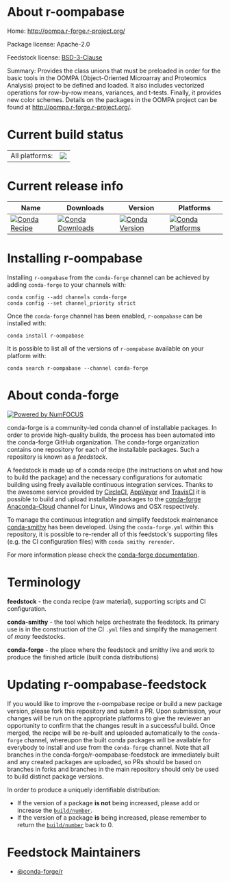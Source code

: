 About r-oompabase
=================

Home: http://oompa.r-forge.r-project.org/

Package license: Apache-2.0

Feedstock license: [BSD-3-Clause](https://github.com/conda-forge/r-oompabase-feedstock/blob/master/LICENSE.txt)

Summary: Provides the class unions that must be preloaded in order for the basic tools in the OOMPA (Object-Oriented  Microarray and Proteomics Analysis) project to be defined and loaded. It also includes vectorized operations for row-by-row means, variances, and t-tests. Finally, it provides new color schemes. Details on the packages in the OOMPA project can be found at <http://oompa.r-forge.r-project.org/>.

Current build status
====================


<table><tr><td>All platforms:</td>
    <td>
      <a href="https://dev.azure.com/conda-forge/feedstock-builds/_build/latest?definitionId=1407&branchName=master">
        <img src="https://dev.azure.com/conda-forge/feedstock-builds/_apis/build/status/r-oompabase-feedstock?branchName=master">
      </a>
    </td>
  </tr>
</table>

Current release info
====================

| Name | Downloads | Version | Platforms |
| --- | --- | --- | --- |
| [![Conda Recipe](https://img.shields.io/badge/recipe-r--oompabase-green.svg)](https://anaconda.org/conda-forge/r-oompabase) | [![Conda Downloads](https://img.shields.io/conda/dn/conda-forge/r-oompabase.svg)](https://anaconda.org/conda-forge/r-oompabase) | [![Conda Version](https://img.shields.io/conda/vn/conda-forge/r-oompabase.svg)](https://anaconda.org/conda-forge/r-oompabase) | [![Conda Platforms](https://img.shields.io/conda/pn/conda-forge/r-oompabase.svg)](https://anaconda.org/conda-forge/r-oompabase) |

Installing r-oompabase
======================

Installing `r-oompabase` from the `conda-forge` channel can be achieved by adding `conda-forge` to your channels with:

```
conda config --add channels conda-forge
conda config --set channel_priority strict
```

Once the `conda-forge` channel has been enabled, `r-oompabase` can be installed with:

```
conda install r-oompabase
```

It is possible to list all of the versions of `r-oompabase` available on your platform with:

```
conda search r-oompabase --channel conda-forge
```


About conda-forge
=================

[![Powered by NumFOCUS](https://img.shields.io/badge/powered%20by-NumFOCUS-orange.svg?style=flat&colorA=E1523D&colorB=007D8A)](http://numfocus.org)

conda-forge is a community-led conda channel of installable packages.
In order to provide high-quality builds, the process has been automated into the
conda-forge GitHub organization. The conda-forge organization contains one repository
for each of the installable packages. Such a repository is known as a *feedstock*.

A feedstock is made up of a conda recipe (the instructions on what and how to build
the package) and the necessary configurations for automatic building using freely
available continuous integration services. Thanks to the awesome service provided by
[CircleCI](https://circleci.com/), [AppVeyor](https://www.appveyor.com/)
and [TravisCI](https://travis-ci.com/) it is possible to build and upload installable
packages to the [conda-forge](https://anaconda.org/conda-forge)
[Anaconda-Cloud](https://anaconda.org/) channel for Linux, Windows and OSX respectively.

To manage the continuous integration and simplify feedstock maintenance
[conda-smithy](https://github.com/conda-forge/conda-smithy) has been developed.
Using the ``conda-forge.yml`` within this repository, it is possible to re-render all of
this feedstock's supporting files (e.g. the CI configuration files) with ``conda smithy rerender``.

For more information please check the [conda-forge documentation](https://conda-forge.org/docs/).

Terminology
===========

**feedstock** - the conda recipe (raw material), supporting scripts and CI configuration.

**conda-smithy** - the tool which helps orchestrate the feedstock.
                   Its primary use is in the construction of the CI ``.yml`` files
                   and simplify the management of *many* feedstocks.

**conda-forge** - the place where the feedstock and smithy live and work to
                  produce the finished article (built conda distributions)


Updating r-oompabase-feedstock
==============================

If you would like to improve the r-oompabase recipe or build a new
package version, please fork this repository and submit a PR. Upon submission,
your changes will be run on the appropriate platforms to give the reviewer an
opportunity to confirm that the changes result in a successful build. Once
merged, the recipe will be re-built and uploaded automatically to the
`conda-forge` channel, whereupon the built conda packages will be available for
everybody to install and use from the `conda-forge` channel.
Note that all branches in the conda-forge/r-oompabase-feedstock are
immediately built and any created packages are uploaded, so PRs should be based
on branches in forks and branches in the main repository should only be used to
build distinct package versions.

In order to produce a uniquely identifiable distribution:
 * If the version of a package **is not** being increased, please add or increase
   the [``build/number``](https://docs.conda.io/projects/conda-build/en/latest/resources/define-metadata.html#build-number-and-string).
 * If the version of a package **is** being increased, please remember to return
   the [``build/number``](https://docs.conda.io/projects/conda-build/en/latest/resources/define-metadata.html#build-number-and-string)
   back to 0.

Feedstock Maintainers
=====================

* [@conda-forge/r](https://github.com/conda-forge/r/)

